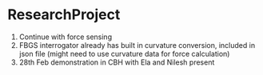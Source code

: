 # ResearchProject

1. Continue with force sensing
2. FBGS interrogator already has built in curvature conversion, included in json file (might need to use curvature data for force calculation)
3. 28th Feb demonstration in CBH with Ela and Nilesh present
